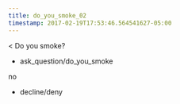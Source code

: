 ```yaml
---
title: do_you_smoke_02
timestamp: 2017-02-19T17:53:46.564541627-05:00
---
```


< Do you smoke?
* ask_question/do_you_smoke

no
* decline/deny
